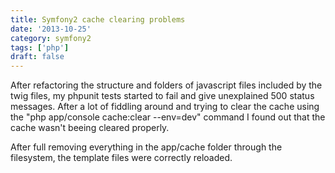 ```yaml
---
title: Symfony2 cache clearing problems
date: '2013-10-25'
category: symfony2
tags: ['php']
draft: false
---
```


After refactoring the structure and folders of javascript files included by the twig files, my phpunit tests started to fail and give unexplained 500 status messages. After a lot of fiddling around and trying to clear the cache using the "php app/console cache:clear --env=dev" command I found out that the cache wasn't beeing cleared properly.

After full removing everything in the app/cache folder through the filesystem, the template files were correctly reloaded.
